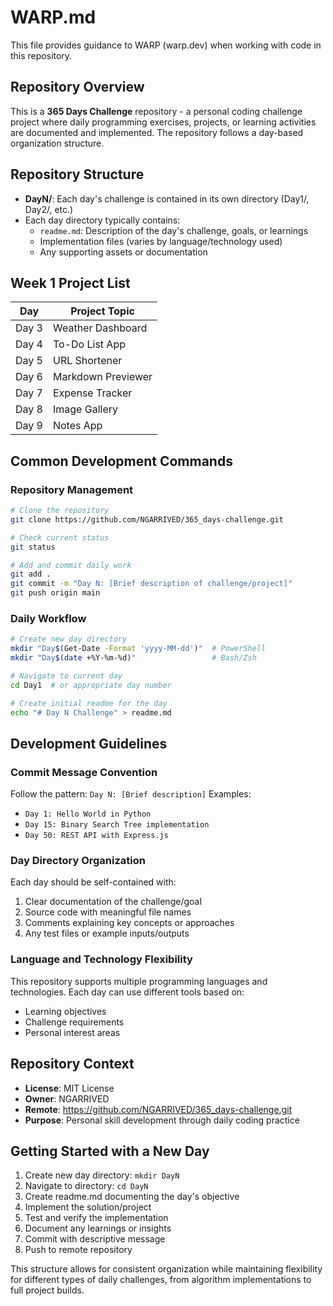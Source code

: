 # WARP.md

This file provides guidance to WARP (warp.dev) when working with code in this repository.

## Repository Overview

This is a **365 Days Challenge** repository - a personal coding challenge project where daily programming exercises, projects, or learning activities are documented and implemented. The repository follows a day-based organization structure.

## Repository Structure

- **DayN/**: Each day's challenge is contained in its own directory (Day1/, Day2/, etc.)
- Each day directory typically contains:
  - `readme.md`: Description of the day's challenge, goals, or learnings
  - Implementation files (varies by language/technology used)
  - Any supporting assets or documentation


## Week 1 Project List

| Day  | Project Topic           |
|------|------------------------|
| Day 3| Weather Dashboard      |
| Day 4| To-Do List App         |
| Day 5| URL Shortener          |
| Day 6| Markdown Previewer     |
| Day 7| Expense Tracker        |
| Day 8| Image Gallery          |
| Day 9| Notes App              |

## Common Development Commands

### Repository Management
```bash
# Clone the repository
git clone https://github.com/NGARRIVED/365_days-challenge.git

# Check current status
git status

# Add and commit daily work
git add .
git commit -m "Day N: [Brief description of challenge/project]"
git push origin main
```

### Daily Workflow
```bash
# Create new day directory
mkdir "Day$(Get-Date -Format 'yyyy-MM-dd')"  # PowerShell
mkdir "Day$(date +%Y-%m-%d)"                 # Bash/Zsh

# Navigate to current day
cd Day1  # or appropriate day number

# Create initial readme for the day
echo "# Day N Challenge" > readme.md
```

## Development Guidelines

### Commit Message Convention
Follow the pattern: `Day N: [Brief description]`
Examples:
- `Day 1: Hello World in Python`
- `Day 15: Binary Search Tree implementation`
- `Day 50: REST API with Express.js`

### Day Directory Organization
Each day should be self-contained with:
1. Clear documentation of the challenge/goal
2. Source code with meaningful file names
3. Comments explaining key concepts or approaches
4. Any test files or example inputs/outputs

### Language and Technology Flexibility
This repository supports multiple programming languages and technologies. Each day can use different tools based on:
- Learning objectives
- Challenge requirements  
- Personal interest areas

## Repository Context

- **License**: MIT License
- **Owner**: NGARRIVED
- **Remote**: https://github.com/NGARRIVED/365_days-challenge.git
- **Purpose**: Personal skill development through daily coding practice

## Getting Started with a New Day

1. Create new day directory: `mkdir DayN`
2. Navigate to directory: `cd DayN` 
3. Create readme.md documenting the day's objective
4. Implement the solution/project
5. Test and verify the implementation
6. Document any learnings or insights
7. Commit with descriptive message
8. Push to remote repository

This structure allows for consistent organization while maintaining flexibility for different types of daily challenges, from algorithm implementations to full project builds.
